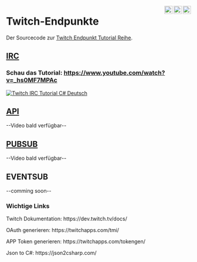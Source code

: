 [<img align="right" alt="P90Ez | Twitter" width="22px" src="https://cdn.jsdelivr.net/npm/simple-icons@v3/icons/twitter.svg" />](https://twitter.com/P90Eazy)
[<img align="right" alt="P90Ez | YouTube" width="22px" src="https://cdn.jsdelivr.net/npm/simple-icons@v3/icons/youtube.svg" />](https://p90ez.com/abop90code)
[<img align="right" alt="P90Ez | PayPal" width="22px" src="https://cdn.jsdelivr.net/npm/simple-icons@v3/icons/paypal.svg" />](https://paypal.me/p90ez)
# Twitch-Endpunkte

Der Sourcecode zur [Twitch Endpunkt Tutorial Reihe](https://p90ez.com/pl/twitchendpunkte).

## [IRC](https://github.com/P90Ez/Twitch-Endpunkte/tree/main/IRC)
### Schau das Tutorial: https://www.youtube.com/watch?v=_hs0MF7MPAc
[![Twitch IRC Tutorial C# Deutsch](http://img.youtube.com/vi/_hs0MF7MPAc/maxresdefault.jpg)](https://www.youtube.com/watch?v=_hs0MF7MPAc)

## [API](https://github.com/P90Ez/Twitch-Endpunkte/tree/main/API)
--Video bald verfügbar--

## [PUBSUB](https://github.com/P90Ez/Twitch-Endpunkte/tree/main/PubSub)
--Video bald verfügbar--

## EVENTSUB
--comming soon--


### Wichtige Links
<p>Twitch Dokumentation: https://dev.twitch.tv/docs/</p>
<p>OAuth generieren: https://twitchapps.com/tmi/</p>
<p>APP Token generieren: https://twitchapps.com/tokengen/</p>
<p>Json to C#: https://json2csharp.com/ </p>
